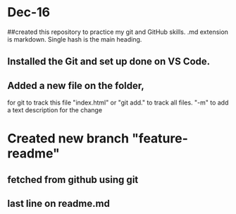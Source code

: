 # Dec-16
##created this repository to  practice my git and GitHub skills.
.md extension is markdown.
Single hash is the main heading.

## Installed the Git and set up done on VS Code.
## Added a new file on the folder,
 for git to track this file "index.html" or "git add." to track all files. "-m" to add a text description for the change

 # Created new branch "feature-readme"

 ## fetched from github using git
 ## last line on readme.md